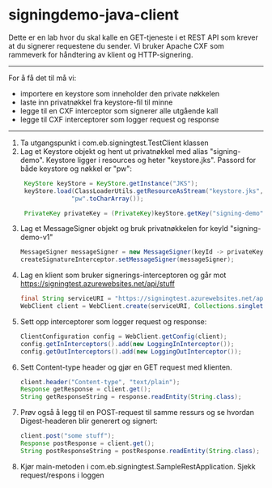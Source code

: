 # signingdemo-java-client

Dette er en lab hvor du skal kalle en GET-tjeneste i et REST API som krever at du signerer requestene du sender. Vi bruker Apache CXF som rammeverk for håndtering av klient og HTTP-signering. 

___

For å få det til må vi:  
* importere en keystore som inneholder den private nøkkelen
* laste inn privatnøkkel fra keystore-fil til minne
* legge til en CXF interceptor som signerer alle utgående kall
* legge til CXF interceptorer som logger request og response

___

1. Ta utgangspunkt i com.eb.signingtest.TestClient klassen
2. Lag et Keystore objekt og hent ut privatnøkkel med alias "signing-demo". Keystore ligger i resources og heter "keystore.jks". Passord for både keystore og nøkkel er "pw":
      ```java
       KeyStore keyStore = KeyStore.getInstance("JKS");
       keyStore.load(ClassLoaderUtils.getResourceAsStream("keystore.jks", this.getClass()),
                    "pw".toCharArray());

       PrivateKey privateKey = (PrivateKey)keyStore.getKey("signing-demo", "pw".toCharArray());
3. Lag et MessageSigner objekt og bruk privatnøkkelen for keyId "signing-demo-v1"
   ```java
   MessageSigner messageSigner = new MessageSigner(keyId -> privateKey, "signing-demo-v1");
   createSignatureInterceptor.setMessageSigner(messageSigner);

4. Lag en klient som bruker signerings-interceptoren og går mot https://signingtest.azurewebsites.net/api/stuff
   ```java
   final String serviceURI = "https://signingtest.azurewebsites.net/api/stuff";
   WebClient client = WebClient.create(serviceURI, Collections.singletonList(createSignatureInterceptor));

5. Sett opp interceptorer som logger request og response:
   ```java
   ClientConfiguration config = WebClient.getConfig(client);
   config.getInInterceptors().add(new LoggingInInterceptor());
   config.getOutInterceptors().add(new LoggingOutInterceptor());

6. Sett Content-type header og gjør en GET request med klienten.
   ```java
   client.header("Content-type", "text/plain");
   Response getResponse = client.get();
   String getResponseString = response.readEntity(String.class);
7. Prøv også å legg til en POST-request til samme ressurs og se hvordan Digest-headeren blir generert og signert:
   ```java
   client.post("some stuff");
   Response postResponse = client.get();
   String postResponseString = postResponse.readEntity(String.class);
8. Kjør main-metoden i com.eb.signingtest.SampleRestApplication. Sjekk request/respons i loggen
